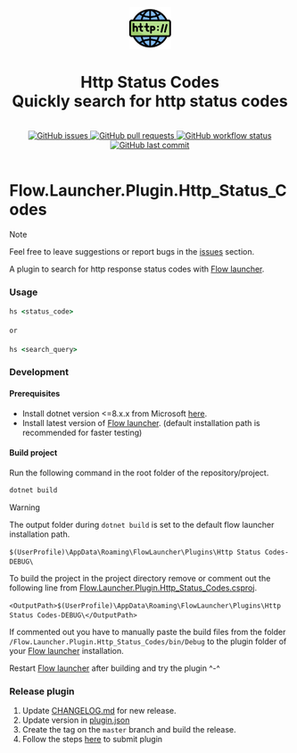 <div align="center">
  <img src="Flow.Launcher.Plugin.Http_Status_Codes/Images/icon.png" alt="Shortcuts logo" width="75">  
  
<h1>Http Status Codes <br> Quickly search for http status codes</h1>
  <br>
</div>


<div align="center">
   <div>
      <a href="https://github.com/tho-myr/Flow.Launcher.Plugin.Http_Status_Codes/issues">
         <img src="https://img.shields.io/github/issues/tho-myr/Flow.Launcher.Plugin.Http_Status_Codes" alt="GitHub issues">
      </a>
      <a href="https://github.com/tho-myr/Flow.Launcher.Plugin.Http_Status_Codes/pulls">
         <img src="https://img.shields.io/github/issues-pr/tho-myr/Flow.Launcher.Plugin.Http_Status_Codes" alt="GitHub pull requests">
      </a>
      <a href="https://github.com/tho-myr/Flow.Launcher.Plugin.Http_Status_Codes/actions/workflows/release.yml">
         <img src="https://img.shields.io/github/actions/workflow/status/tho-myr/Flow.Launcher.Plugin.Http_Status_Codes/release.yml?branch=master" alt="GitHub workflow status">
      </a>
      <a href="https://github.com/tho-myr/Flow.Launcher.Plugin.Http_Status_Codes/commits">
         <img src="https://img.shields.io/github/last-commit/tho-myr/Flow.Launcher.Plugin.Http_Status_Codes" alt="GitHub last commit">
      </a>
   </div>
</div>

<br>

Flow.Launcher.Plugin.Http_Status_Codes
==================

> [!NOTE]
>
> Feel free to leave suggestions or report bugs in
> the [issues](https://github.com/tho-myr/Flow.Launcher.Plugin.Http_Status_Codes/issues) section.

A plugin to search for http response status codes with [Flow launcher](https://github.com/Flow-Launcher/Flow.Launcher).


### Usage

```cmd
hs <status_code>

or

hs <search_query>
```

### Development

#### Prerequisites

- Install dotnet version <=8.x.x from Microsoft [here](https://dotnet.microsoft.com/en-us/download). 
- Install latest version of [Flow launcher](https://github.com/Flow-Launcher/Flow.Launcher). (default installation path is recommended for faster testing)

#### Build project

Run the following command in the root folder of the repository/project.

```cmd
dotnet build
```

> [!WARNING]
> The output folder during `dotnet build` is set to the default flow launcher installation path.
> 
> ```$(UserProfile)\AppData\Roaming\FlowLauncher\Plugins\Http Status Codes-DEBUG\```
>
> To build the project in the project directory remove or comment out the following line from [Flow.Launcher.Plugin.Http_Status_Codes.csproj](Flow.Launcher.Plugin.Http_Status_Codes/Flow.Launcher.Plugin.Http_Status_Codes.csproj).
>
> ```<OutputPath>$(UserProfile)\AppData\Roaming\FlowLauncher\Plugins\Http Status Codes-DEBUG\</OutputPath>```
>
> If commented out you have to manually paste the build files from the folder `/Flow.Launcher.Plugin.Http_Status_Codes/bin/Debug` to the plugin folder of your [Flow launcher](https://github.com/Flow-Launcher/Flow.Launcher) installation.

Restart [Flow launcher](https://github.com/Flow-Launcher/Flow.Launcher) after building and try the plugin ^-^

### Release plugin

1. Update [CHANGELOG.md](CHANGELOG.md) for new release.
2. Update version in [plugin.json](Flow.Launcher.Plugin.Http_Status_Codes/plugin.json)
3. Create the tag on the `master` branch and build the release.
4. Follow the steps [here](https://github.com/Flow-Launcher/Flow.Launcher.PluginsManifest?tab=readme-ov-file#how-to-submit-your-plugin) to submit plugin 